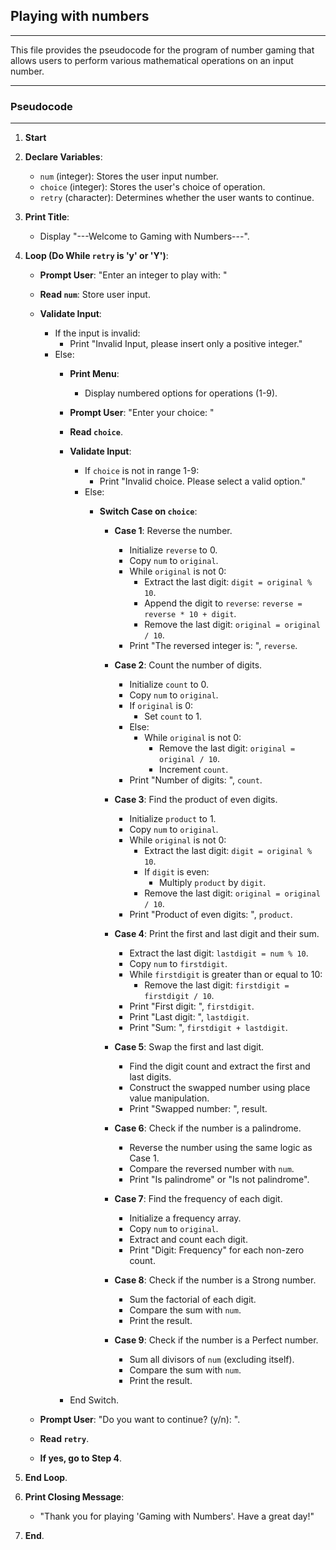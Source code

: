 ## Playing with numbers
---
This file provides the pseudocode for the program of number gaming that allows users to perform various mathematical operations on an input number.

---
### Pseudocode
--- 
1. **Start**
2. **Declare Variables**:
   - `num` (integer): Stores the user input number.
   - `choice` (integer): Stores the user's choice of operation.
   - `retry` (character): Determines whether the user wants to continue.

3. **Print Title**:
   - Display "---Welcome to Gaming with Numbers---".

4. **Loop (Do While `retry` is 'y' or 'Y')**:
   - **Prompt User**: "Enter an integer to play with: "
   - **Read `num`**: Store user input.
   - **Validate Input**:
     - If the input is invalid:
       - Print "Invalid Input, please insert only a positive integer."
     - Else:
       - **Print Menu**:
         - Display numbered options for operations (1-9).
       - **Prompt User**: "Enter your choice: "
       - **Read `choice`**.
       - **Validate Input**:
         - If `choice` is not in range 1-9:
           - Print "Invalid choice. Please select a valid option."
         - Else:
           - **Switch Case on `choice`**:

             - **Case 1**: Reverse the number.
               - Initialize `reverse` to 0.
               - Copy `num` to `original`.
               - While `original` is not 0:
                 - Extract the last digit: `digit = original % 10`.
                 - Append the digit to `reverse`: `reverse = reverse * 10 + digit`.
                 - Remove the last digit: `original = original / 10`.
               - Print "The reversed integer is: ", `reverse`.

             - **Case 2**: Count the number of digits.
               - Initialize `count` to 0.
               - Copy `num` to `original`.
               - If `original` is 0:
                 - Set `count` to 1.
               - Else:
                 - While `original` is not 0:
                   - Remove the last digit: `original = original / 10`.
                   - Increment `count`.
               - Print "Number of digits: ", `count`.

             - **Case 3**: Find the product of even digits.
               - Initialize `product` to 1.
               - Copy `num` to `original`.
               - While `original` is not 0:
                 - Extract the last digit: `digit = original % 10`.
                 - If `digit` is even:
                   - Multiply `product` by `digit`.
                 - Remove the last digit: `original = original / 10`.
               - Print "Product of even digits: ", `product`.

             - **Case 4**: Print the first and last digit and their sum.
               - Extract the last digit: `lastdigit = num % 10`.
               - Copy `num` to `firstdigit`.
               - While `firstdigit` is greater than or equal to 10:
                 - Remove the last digit: `firstdigit = firstdigit / 10`.
               - Print "First digit: ", `firstdigit`.
               - Print "Last digit: ", `lastdigit`.
               - Print "Sum: ", `firstdigit + lastdigit`.

             - **Case 5**: Swap the first and last digit.
               - Find the digit count and extract the first and last digits.
               - Construct the swapped number using place value manipulation.
               - Print "Swapped number: ", result.

             - **Case 6**: Check if the number is a palindrome.
               - Reverse the number using the same logic as Case 1.
               - Compare the reversed number with `num`.
               - Print "Is palindrome" or "Is not palindrome".

             - **Case 7**: Find the frequency of each digit.
               - Initialize a frequency array.
               - Copy `num` to `original`.
               - Extract and count each digit.
               - Print "Digit: Frequency" for each non-zero count.

             - **Case 8**: Check if the number is a Strong number.
               - Sum the factorial of each digit.
               - Compare the sum with `num`.
               - Print the result.

             - **Case 9**: Check if the number is a Perfect number.
               - Sum all divisors of `num` (excluding itself).
               - Compare the sum with `num`.
               - Print the result.

       - End Switch.

   - **Prompt User**: "Do you want to continue? (y/n): ".
   - **Read `retry`**.
   - **If yes, go to Step 4**.

5. **End Loop**.
6. **Print Closing Message**:
   - "Thank you for playing 'Gaming with Numbers'. Have a great day!"
7. **End**.

